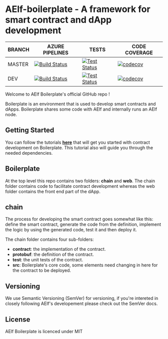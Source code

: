 # AElf-boilerplate - A framework for smart contract and dApp development

BRANCH | AZURE PIPELINES                                                                                                                                                                                                                                                                 | TESTS                                                                                                                                                                                                                          | CODE COVERAGE
-------|---------------------------------------------------------------------------------------------------------------------------------------------------------------------------------------------------------------------------------------------------------------------------------|--------------------------------------------------------------------------------------------------------------------------------------------------------------------------------------------------------------------------------|--------------
MASTER   | [![Build Status](https://dev.azure.com/AElfProject/aelf-centre-asset-management/_apis/build/status/AElfProject.aelf-centre-asset-management?branchName=master)](https://dev.azure.com/AElfProject/aelf-centre-asset-management/_build/latest?definitionId=15&branchName=master) | [![Test Status](https://img.shields.io/azure-devops/tests/AElfProject/aelf-centre-asset-management/15/master)](https://dev.azure.com/AElfProject/aelf-centre-asset-management/_build/latest?definitionId=15&branchName=master) |[![codecov](https://codecov.io/gh/AElfProject/aelf-centre-asset-management/branch/dev/graph/badge.svg?token=RI0XTAOF3M)](https://codecov.io/gh/AElfProject/aelf-centre-asset-management)
DEV    | [![Build Status](https://dev.azure.com/AElfProject/aelf-centre-asset-management/_apis/build/status/AElfProject.aelf-centre-asset-management?branchName=dev)](https://dev.azure.com/AElfProject/aelf-centre-asset-management/_build/latest?definitionId=15&branchName=dev)       | [![Test Status](https://img.shields.io/azure-devops/tests/AElfProject/aelf-centre-asset-management/15/dev)](https://dev.azure.com/AElfProject/aelf-centre-asset-management/_build/latest?definitionId=15&branchName=dev)       | [![codecov](https://codecov.io/gh/AElfProject/aelf-centre-asset-management/branch/dev/graph/badge.svg?token=RI0XTAOF3M)](https://codecov.io/gh/AElfProject/aelf-centre-asset-management)


Welcome to AElf Boilerplate's official GitHub repo !

Boilerplate is an environment that is used to develop smart contracts and dApps. Boilerplate shares some code with AElf and internally runs an AElf node.

## Getting Started

You can follow the tutorials [**here**](https://docs.aelf.io/main/main-1) that will get you started with contract development on Boilerplate. This tutorial also will guide you through the needed dependencies.

## Boilerplate

At the top level this repo contains two folders: **chain** and **web**. The chain folder contains code to facilitate contract development whereas the web folder contains the front end part of the dApp.

## chain

The process for developing the smart contract goes somewhat like this: define the smart contract, generate the code from the definition, implement the logic by using the generated code, test it and then deploy it.

The chain folder contains four sub-folders:
- **contract**: the implementation of the contract.
- **protobuf**: the definition of the contract.
- **test**: the unit tests of the contract.
- **src**: Boilerplate's core code, some elements need changing in here for the contract to be deployed.

## Versioning
We use Semantic Versioning (SemVer) for versioning, if you're intereted in closely following AElf's developement please check out the SemVer docs.

## License
AElf Boilerplate is licenced under MIT